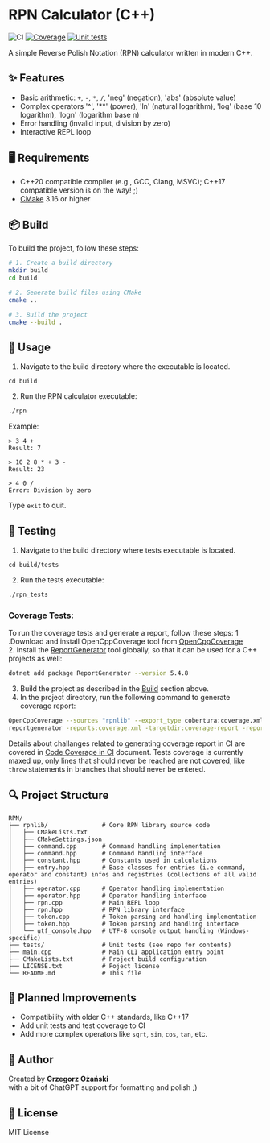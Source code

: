# RPN Calculator (C++)

![CI](https://github.com/grzegorz-ozanski/rpn/actions/workflows/cmake-multi-platform.yml/badge.svg)
[![Coverage](https://grzegorz-ozanski.github.io/rpn/coverage/badge_linecoverage.svg)](https://grzegorz-ozanski.github.io/rpn/coverage/)
[![Unit tests](https://img.shields.io/badge/Unit%20tests-Passed%3A5%20Failed%3A0-brightgreen)](https://github.com/grzegorz-ozanski/rpn/actions/runs/15873640134)

A simple Reverse Polish Notation (RPN) calculator written in modern C++.

## ✨ Features

- Basic arithmetic: `+`, `-`, `*`, `/`, 'neg' (negation), 'abs' (absolute value)
- Complex operators '^', '**' (power), 'ln' (natural logarithm), 'log' (base 10 logarithm), 'logn' (logarithm base n)
- Error handling (invalid input, division by zero)
- Interactive REPL loop

## 🖥️ Requirements
- C++20 compatible compiler (e.g., GCC, Clang, MSVC); C++17 compatible version is on the way! ;)
- [CMake](https://cmake.org/) 3.16 or higher

## 📦 Build

To build the project, follow these steps:

```bash
# 1. Create a build directory
mkdir build
cd build

# 2. Generate build files using CMake
cmake ..

# 3. Build the project
cmake --build .
```

## 🚀 Usage

1. Navigate to the build directory where the executable is located.
```
cd build
```
2. Run the RPN calculator executable:
```bash
./rpn
```

Example:

```text
> 3 4 +
Result: 7

> 10 2 8 * + 3 -
Result: 23

> 4 0 /
Error: Division by zero
```
Type `exit` to quit.

## 🧪 Testing

1. Navigate to the build directory where tests executable is located.
```
cd build/tests
```
2. Run the tests executable:
```bash
./rpn_tests
```

### Coverage Tests:
To run the coverage tests and generate a report, follow these steps:
1 .Download and install OpenCppCoverage tool from [OpenCppCoverage](https://github.com/OpenCppCoverage/OpenCppCoverage)  
2. Install the [ReportGenerator](https://reportgenerator.io) tool globally, so that it can be used for a C++ projects as well:
```bash
dotnet add package ReportGenerator --version 5.4.8
```
3. Build the project as described in the [Build](#-build) section above.  
4. In the project directory, run the following command to generate coverage report:
```bash
OpenCppCoverage --sources "rpnlib" --export_type cobertura:coverage.xml -- "build\rpn_tests.exe"
reportgenerator -reports:coverage.xml -targetdir:coverage-report -reporttypes:Html
```

Details about challanges related to generating coverage report in CI are covered in [Code Coverage in CI](code-coverage-readme.md) document.
Tests coverage is currently maxed up, only lines that should never be reached are not covered, like `throw` statements in branches that should never be entered.

## 🔍 Project Structure
```
RPN/
├── rpnlib/               # Core RPN library source code
│   ├── CMakeLists.txt
│   ├── CMakeSettings.json
│   ├── command.cpp       # Command handling implementation
│   ├── command.hpp       # Command handling interface
│   ├── constant.hpp      # Constants used in calculations
│   ├── entry.hpp         # Base classes for entries (i.e command, operator and constant) infos and registries (collections of all valid entries) 
│   ├── operator.cpp      # Operator handling implementation
│   ├── operator.hpp	  # Operator handling interface
│   ├── rpn.cpp           # Main REPL loop
│   ├── rpn.hpp           # RPN library interface
│   ├── token.cpp         # Token parsing and handling implementation
│   ├── token.hpp         # Token parsing and handling interface
│   └── utf_console.hpp   # UTF-8 console output handling (Windows-specific)
├── tests/                # Unit tests (see repo for contents)
├── main.cpp              # Main CLI application entry point
├── CMakeLists.txt        # Project build configuration
├── LICENSE.txt           # Poject license
└── README.md             # This file
```
## 🚧 Planned Improvements
* Compatibility with older C++ standards, like C++17
* Add unit tests and test coverage to CI
* Add more complex operators like `sqrt`, `sin`, `cos`, `tan`, etc.

## 🙋 Author

Created by **Grzegorz Ożański**  
with a bit of ChatGPT support for formatting and polish ;)

## 📄 License

MIT License

